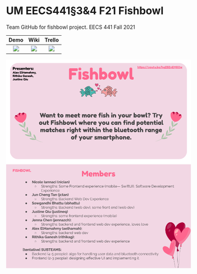 # UM EECS441§3&4 F21 Fishbowl
Team GitHub for fishbowl project. EECS 441 Fall 2021


| Demo  |  Wiki |  Trello  |
|:-----:|:-----:|:--------:|
|[<img src="https://eecs441.eecs.umich.edu/img/admin/video.png">][demo_page]|[<img src="https://eecs441.eecs.umich.edu/img/admin/wiki.png">][wiki_page]|[<img src="https://eecs441.eecs.umich.edu/img/admin/trello.png">][process_page]|

![Elevator Pitch](/assets/title.png)
![Team](/assets/team.png)

[demo_page]: https://www.youtube.com/watch?v=5cE-bp5Bu0I
[wiki_page]: https://github.com/aelhamah/fishbowl/wiki
[process_page]: https://trello.com/b/bcyg4oXS/fishbowl


